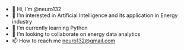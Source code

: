 - 👋 Hi, I’m @neuro132
- 👀 I’m interested in Artificial Intelligence and its application in Energy industry
- 🌱 I’m currently learning Python
- 💞️ I’m looking to collaborate on energy data analytics
- 📫 How to reach me neuro132@gmail.com

<!---
neuro132/neuro132 is a ✨ special ✨ repository because its `README.md` (this file) appears on your GitHub profile.
You can click the Preview link to take a look at your changes.
--->
